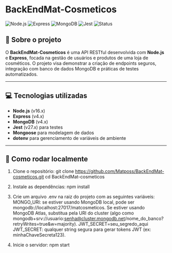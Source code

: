 # BackEndMat-Cosmeticos

![Node.js](https://img.shields.io/badge/Node.js-16.x-brightgreen)
![Express](https://img.shields.io/badge/Express-4.x-blue)
![MongoDB](https://img.shields.io/badge/MongoDB-4.x-yellowgreen)
![Jest](https://img.shields.io/badge/Jest-27.x-orange)
![Status](https://img.shields.io/badge/Status-Em%20Desenvolvimento-yellow)

## 📝 Sobre o projeto

O **BackEndMat-Cosmeticos** é uma API RESTful desenvolvida com **Node.js** e **Express**, focada na gestão de usuários e produtos de uma loja de cosméticos. O projeto visa demonstrar a criação de endpoints seguros, integração com banco de dados MongoDB e práticas de testes automatizados.

---

## 💻 Tecnologias utilizadas

- **Node.js** (v16.x)
- **Express** (v4.x)
- **MongoDB** (v4.x)
- **Jest** (v27.x) para testes
- **Mongoose** para modelagem de dados
- **dotenv** para gerenciamento de variáveis de ambiente

---

## 🚀 Como rodar localmente

1. Clone o repositório: 
git clone https://github.com/Matposs/BackEndMat-cosmeticos.git 
cd BackEndMat-cosmeticos

2. Instale as dependências:
npm install

3. Crie um arquivo .env na raiz do projeto com as seguintes variáveis:
MONGO_URI: se estiver usando MongoDB local, pode ser mongodb://localhost:27017/matcosmeticos.
Se estiver usando MongoDB Atlas, substitua pela URI do cluster (algo como mongodb+srv://usuario:senha@cluster.mongodb.net/nome_do_banco?retryWrites=true&w=majority).
JWT_SECRET=seu_segredo_aqui
JWT_SECRET: qualquer string segura para gerar tokens JWT (ex: minhaChaveSecreta123).

5. Inicie o servidor:
npm start
